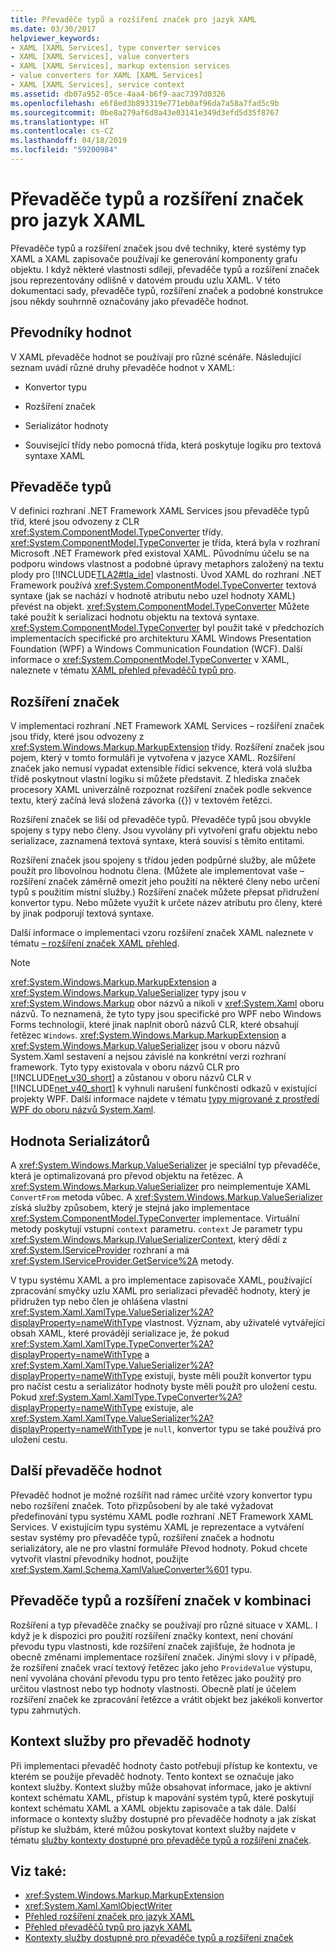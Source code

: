 ```yaml
---
title: Převaděče typů a rozšíření značek pro jazyk XAML
ms.date: 03/30/2017
helpviewer_keywords:
- XAML [XAML Services], type converter services
- XAML [XAML Services], value converters
- XAML [XAML Services], markup extension services
- value converters for XAML [XAML Services]
- XAML [XAML Services], service context
ms.assetid: db07a952-05ce-4aa4-b6f9-aac7397d0326
ms.openlocfilehash: e6f8ed3b893319e771eb0af96da7a58a7fad5c9b
ms.sourcegitcommit: 0be8a279af6d8a43e03141e349d3efd5d35f8767
ms.translationtype: HT
ms.contentlocale: cs-CZ
ms.lasthandoff: 04/18/2019
ms.locfileid: "59200984"
---
```

# <a name="type-converters-and-markup-extensions-for-xaml"></a>Převaděče typů a rozšíření značek pro jazyk XAML
Převaděče typů a rozšíření značek jsou dvě techniky, které systémy typ XAML a XAML zapisovače používají ke generování komponenty grafu objektu. I když některé vlastnosti sdílejí, převaděče typů a rozšíření značek jsou reprezentovány odlišně v datovém proudu uzlu XAML. V této dokumentaci sady, převaděče typů, rozšíření značek a podobné konstrukce jsou někdy souhrnně označovány jako převaděče hodnot.  
  
<a name="value_converters"></a>   
## <a name="value-converters"></a>Převodníky hodnot  
 V XAML převaděče hodnot se používají pro různé scénáře. Následující seznam uvádí různé druhy převaděče hodnot v XAML:  
  
-   Konvertor typu  
  
-   Rozšíření značek  
  
-   Serializátor hodnoty  
  
-   Související třídy nebo pomocná třída, která poskytuje logiku pro textová syntaxe XAML  
  
<a name="type_converters"></a>   
## <a name="type-converters"></a>Převaděče typů  
 V definici rozhraní .NET Framework XAML Services jsou převaděče typů tříd, které jsou odvozeny z CLR <xref:System.ComponentModel.TypeConverter> třídy. <xref:System.ComponentModel.TypeConverter> je třída, která byla v rozhraní Microsoft .NET Framework před existoval XAML. Původnímu účelu se na podporu windows vlastnost a podobné úpravy metaphors založený na textu plody pro [!INCLUDE[TLA2#tla_ide](../../../includes/tla2sharptla-ide-md.md)] vlastnosti. Úvod XAML do rozhraní .NET Framework používá <xref:System.ComponentModel.TypeConverter> textová syntaxe (jak se nachází v hodnotě atributu nebo uzel hodnoty XAML) převést na objekt. <xref:System.ComponentModel.TypeConverter> Můžete také použít k serializaci hodnotu objektu na textová syntaxe. <xref:System.ComponentModel.TypeConverter> byl použit také v předchozích implementacích specifické pro architekturu XAML Windows Presentation Foundation (WPF) a Windows Communication Foundation (WCF). Další informace o <xref:System.ComponentModel.TypeConverter> v XAML, naleznete v tématu [XAML přehled převaděčů typů pro](type-converters-for-xaml-overview.md).  
  
<a name="markup_extensions"></a>   
## <a name="markup-extensions"></a>Rozšíření značek  
 V implementaci rozhraní .NET Framework XAML Services – rozšíření značek jsou třídy, které jsou odvozeny z <xref:System.Windows.Markup.MarkupExtension> třídy. Rozšíření značek jsou pojem, který v tomto formuláři je vytvořena v jazyce XAML. Rozšíření značek jako nemusí vypadat extensible řídicí sekvence, která volá služba třídě poskytnout vlastní logiku si můžete představit. Z hlediska značek procesory XAML univerzálně rozpoznat rozšíření značek podle sekvence textu, který začíná levá složená závorka ({}) v textovém řetězci.  
  
 Rozšíření značek se liší od převaděče typů. Převaděče typů jsou obvykle spojeny s typy nebo členy. Jsou vyvolány při vytvoření grafu objektu nebo serializace, zaznamená textová syntaxe, která souvisí s těmito entitami.  
  
 Rozšíření značek jsou spojeny s třídou jeden podpůrné služby, ale můžete použít pro libovolnou hodnotu člena. (Můžete ale implementovat vaše – rozšíření značek záměrně omezit jeho použití na některé členy nebo určení typů s použitím místní služby.) Rozšíření značek můžete přepsat přidružení konvertor typu. Nebo můžete využít k určete název atributu pro členy, které by jinak podporují textová syntaxe.  
  
 Další informace o implementaci vzoru rozšíření značek XAML naleznete v tématu [– rozšíření značek XAML přehled](markup-extensions-for-xaml-overview.md).  
  
> [!NOTE]
>  <xref:System.Windows.Markup.MarkupExtension> a <xref:System.Windows.Markup.ValueSerializer> typy jsou v <xref:System.Windows.Markup> obor názvů a nikoli v <xref:System.Xaml> oboru názvů. To neznamená, že tyto typy jsou specifické pro WPF nebo Windows Forms technologií, které jinak naplnit oborů názvů CLR, které obsahují řetězec `Windows`. <xref:System.Windows.Markup.MarkupExtension> a <xref:System.Windows.Markup.ValueSerializer> jsou v oboru názvů System.Xaml sestavení a nejsou závislé na konkrétní verzi rozhraní framework. Tyto typy existovala v oboru názvů CLR pro [!INCLUDE[net_v30_short](../../../includes/net-v30-short-md.md)] a zůstanou v oboru názvů CLR v [!INCLUDE[net_v40_short](../../../includes/net-v40-short-md.md)] k vyhnuli narušení funkčnosti odkazů v existující projekty WPF. Další informace najdete v tématu [typy migrované z prostředí WPF do oboru názvů System.Xaml](types-migrated-from-wpf-to-system-xaml.md).  
  
<a name="value_serializers"></a>   
## <a name="value-serializers"></a>Hodnota Serializátorů  
 A <xref:System.Windows.Markup.ValueSerializer> je speciální typ převaděče, která je optimalizovaná pro převod objektu na řetězec. A <xref:System.Windows.Markup.ValueSerializer> pro neimplementuje XAML `ConvertFrom` metoda vůbec. A <xref:System.Windows.Markup.ValueSerializer> získá služby způsobem, který je stejná jako implementace <xref:System.ComponentModel.TypeConverter> implementace. Virtuální metody poskytují vstupní `context` parametru. `context` Je parametr typu <xref:System.Windows.Markup.IValueSerializerContext>, který dědí z <xref:System.IServiceProvider> rozhraní a má <xref:System.IServiceProvider.GetService%2A> metody.  
  
 V typu systému XAML a pro implementace zapisovače XAML, používající zpracování smyčky uzlu XAML pro serializaci převaděč hodnoty, který je přidružen typ nebo člen je ohlášena vlastní <xref:System.Xaml.XamlType.ValueSerializer%2A?displayProperty=nameWithType> vlastnost. Význam, aby uživatelé vytvářející obsah XAML, které provádějí serializace je, že pokud <xref:System.Xaml.XamlType.TypeConverter%2A?displayProperty=nameWithType> a <xref:System.Xaml.XamlType.ValueSerializer%2A?displayProperty=nameWithType> existují, byste měli použít konvertor typu pro načíst cestu a serializátor hodnoty byste měli použít pro uložení cestu. Pokud <xref:System.Xaml.XamlType.TypeConverter%2A?displayProperty=nameWithType> existuje, ale <xref:System.Xaml.XamlType.ValueSerializer%2A?displayProperty=nameWithType> je `null`, konvertor typu se také používá pro uložení cestu.  
  
<a name="other_value_converters"></a>   
## <a name="other-value-converters"></a>Další převaděče hodnot  
 Převaděč hodnot je možné rozšířit nad rámec určité vzory konvertor typu nebo rozšíření značek. Toto přizpůsobení by ale také vyžadovat předefinování typu systému XAML podle rozhraní .NET Framework XAML Services. V existujícím typu systému XAML je reprezentace a vytváření sestav systémy pro převaděče typů, rozšíření značek a hodnotu serializátory, ale ne pro vlastní formuláře Převod hodnoty. Pokud chcete vytvořit vlastní převodníky hodnot, použijte <xref:System.Xaml.Schema.XamlValueConverter%601> typu.  
  
<a name="type_converters_and_markup_extensions_in_combination"></a>   
## <a name="type-converters-and-markup-extensions-in-combination"></a>Převaděče typů a rozšíření značek v kombinaci  
 Rozšíření a typ převaděče značky se používají pro různé situace v XAML. I když je k dispozici pro použití rozšíření značky kontext, není chování převodu typu vlastnosti, kde rozšíření značek zajišťuje, že hodnota je obecně změnami implementace rozšíření značek. Jinými slovy i v případě, že rozšíření značek vrací textový řetězec jako jeho `ProvideValue` výstupu, není vyvolána chování převodu typu pro tento řetězec jako použitý pro určitou vlastnost nebo typ hodnoty vlastnosti. Obecně platí je účelem rozšíření značek ke zpracování řetězce a vrátit objekt bez jakékoli konvertor typu zahrnutých.  
  
<a name="service_context_for_a_value_converter"></a>   
## <a name="service-context-for-a-value-converter"></a>Kontext služby pro převaděč hodnoty  
 Při implementaci převaděč hodnoty často potřebují přístup ke kontextu, ve kterém se použije převaděč hodnoty. Tento kontext se označuje jako kontext služby. Kontext služby může obsahovat informace, jako je aktivní kontext schématu XAML, přístup k mapování systém typů, které poskytují kontext schématu XAML a XAML objektu zapisovače a tak dále. Další informace o kontexty služby dostupné pro převaděče hodnoty a jak získat přístup ke službám, které můžou poskytovat kontext služby najdete v tématu [služby kontexty dostupné pro převaděče typů a rozšíření značek](service-contexts-available-to-type-converters-and-markup-extensions.md).  
  
## <a name="see-also"></a>Viz také:

- <xref:System.Windows.Markup.MarkupExtension>
- <xref:System.Xaml.XamlObjectWriter>
- [Přehled rozšíření značek pro jazyk XAML](markup-extensions-for-xaml-overview.md)
- [Přehled převaděčů typů pro jazyk XAML](type-converters-for-xaml-overview.md)
- [Kontexty služby dostupné pro převaděče typů a rozšíření značek](service-contexts-available-to-type-converters-and-markup-extensions.md)
